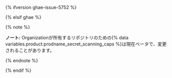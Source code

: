 {% ifversion ghae-issue-5752 %}

<!-- Remove this reusable and all references for GA release -->

{% elsif ghae %}

{% note %}

**ノート:** Organizationが所有するリポジトリのための{% data variables.product.prodname_secret_scanning_caps %}は現在ベータで、変更されることがあります。

{% endnote %}

{% endif %}
